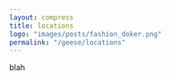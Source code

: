 ```yaml
---
layout: compress
title: locations
logo: "images/posts/fashion_doker.png"
permalink: "/geese/locations"
--- 
```

blah